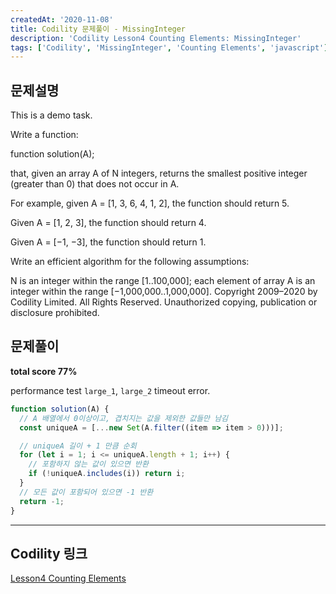 ```yaml
---
createdAt: '2020-11-08'
title: Codility 문제풀이 - MissingInteger
description: 'Codility Lesson4 Counting Elements: MissingInteger'
tags: ['Codility', 'MissingInteger', 'Counting Elements', 'javascript']
---
```


## 문제설명
This is a demo task.

Write a function:

function solution(A);

that, given an array A of N integers, returns the smallest positive integer (greater than 0) that does not occur in A.

For example, given A = [1, 3, 6, 4, 1, 2], the function should return 5.

Given A = [1, 2, 3], the function should return 4.

Given A = [−1, −3], the function should return 1.

Write an efficient algorithm for the following assumptions:

N is an integer within the range [1..100,000];
each element of array A is an integer within the range [−1,000,000..1,000,000].
Copyright 2009–2020 by Codility Limited. All Rights Reserved. Unauthorized copying, publication or disclosure prohibited.

## 문제풀이

**total score 77%**

performance test `large_1`, `large_2` timeout error.

```javascript
function solution(A) {
  // A 배열에서 0이상이고, 겹치지는 값을 제외한 값들만 남김
  const uniqueA = [...new Set(A.filter((item => item > 0)))];

  // uniqueA 길이 + 1 만큼 순회
  for (let i = 1; i <= uniqueA.length + 1; i++) {
    // 포함하지 않는 값이 있으면 반환
    if (!uniqueA.includes(i)) return i;
  }
  // 모든 값이 포함되어 있으면 -1 반환
  return -1;
}

```  

---

## Codility 링크
<a href="https://app.codility.com/programmers/lessons/4-counting_elements/" target="_blank">Lesson4 Counting Elements</a>
